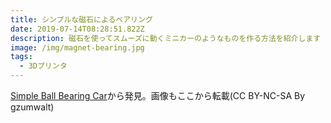 ```yaml
---
title: シンプルな磁石によるベアリング
date: 2019-07-14T08:28:51.822Z
description: 磁石を使ってスムーズに動くミニカーのようなものを作る方法を紹介します
image: /img/magnet-bearing.jpg
tags:
  - 3Dプリンタ
---
```

[Simple Ball Bearing Car](https://www.instructables.com/id/Simple-Ball-Bearing-Car/)から発見。画像もここから転載(CC BY-NC-SA By gzumwalt)
